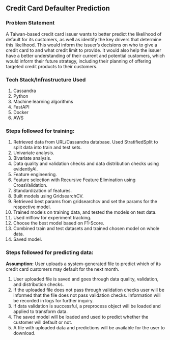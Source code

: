 ## Credit Card Defaulter Prediction

### Problem Statement
A Taiwan-based credit card issuer wants to better predict the likelihood of default for its customers, as well as identify the key drivers that determine this likelihood. This would inform the issuer’s decisions on who to give a credit card to and what credit limit to provide. It would also help the issuer have a better understanding of their current and potential customers, which would inform their future strategy, including their planning of offering targeted credit products to their customers.


### Tech Stack/Infrastructure Used
1. Cassandra
2. Python
3. Machine learning algorithms
4. FastAPI
5. Docker
6. AWS


### Steps followed for training:
1. Retrieved data from URL/Cassandra database.
   Used StratifiedSplit to split data into train and test sets.
2. Univariate analysis.
3. Bivariate analysis.
4. Data quality and validation checks and data distribution checks using evidentlyAI.
5. Feature engineering.
6. Feature selection with Recursive Feature Elimination using CrossValidation.
7. Standardization of features.
8. Built models using GridsearchCV.
9. Retrieved best params from gridsearchcv and set the params for the respective model.
10. Trained models on training data, and tested the models on test data.
11. Used mlflow for experiment tracking.
12. Choose the best model based on F1-Score.
13. Combined train and test datasets and trained chosen model on whole data.
14. Saved model.


### Steps followed for predicting data:
**Assumption:** User uploads a system-generated file to predict which of its credit card customers may default for the next month.
1. User uploaded file is saved and goes through data quality, validation, and distribution checks.
2. If the uploaded file does not pass through validation checks user will be informed that the file does not pass validation checks. Information will be recorded in logs for further inquiry.
3. If data validation is successful, a preprocess object will be loaded and applied to transform data.
4. The saved model will be loaded and used to predict whether the customer will default or not.
5. A file with uploaded data and predictions will be available for the user to download.

